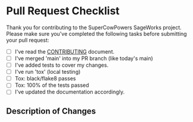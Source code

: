 # Pull Request Checklist

Thank you for contributing to the SuperCowPowers SageWorks project. Please make sure you've completed the following tasks before submitting your pull request:

- [ ] I've read the [CONTRIBUTING](../CONTRIBUTING.md) document.
- [ ] I've merged 'main' into my PR branch (like today's main)
- [ ] I've added tests to cover my changes.
- [ ] I've run 'tox' (local testing)
- [ ] Tox: black/flake8 passes
- [ ] Tox: 100% of the tests passed
- [ ] I've updated the documentation accordingly.

## Description of Changes

<!-- Provide a brief description of the changes you've made -->
